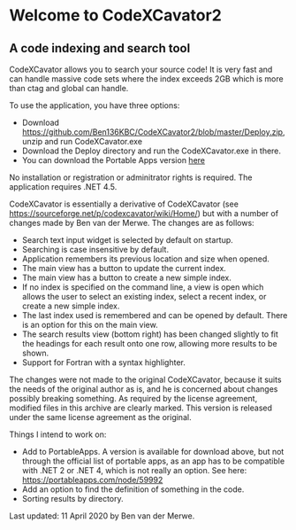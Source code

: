 # Welcome to CodeXCavator2
## A code indexing and search tool

CodeXCavator allows you to search your source code! It is very fast and can handle massive code sets where the index exceeds 2GB which is more than ctag and global can handle.

To use the application, you have three options:
- Download https://github.com/Ben136KBC/CodeXCavator2/blob/master/Deploy.zip, unzip and run CodeXCavator.exe
- Download the Deploy directory and run the CodeXCavator.exe in there.
- You can download the Portable Apps version [here](https://github.com/Ben136KBC/CodeXCavator2/blob/master/PortableAppsFiles/CodeXCavator2Portable_0.10_English.paf.exe)

No installation or registration or adminitrator rights is required. The application requires .NET 4.5.

CodeXCavator is essentially a derivative of CodeXCavator (see https://sourceforge.net/p/codexcavator/wiki/Home/) but with a number of changes made by Ben van der Merwe. The changes are as follows:

- Search text input widget is selected by default on startup.
- Searching is case insensitive by default.
- Application remembers its previous location and size when opened.
- The main view has a button to update the current index.
- The main view has a button to create a new simple index.
- If no index is specified on the command line, a view is open which allows the user to select an existing index, select a recent index, or create a new simple index.
- The last index used is remembered and can be opened by default. There is an option for this on the main view.
- The search results view (bottom right) has been changed slightly to fit the headings for each result onto one row, allowing more results to be shown.
- Support for Fortran with a syntax highlighter.

The changes were not made to the original CodeXCavator, because it suits the needs of the original author as is, and he is concerned about changes possibly breaking something. As required by the license agreement, modified files in this archive are clearly marked. This version is released under the same license agreement as the original.

Things I intend to work on:
- Add to PortableApps. A version is available for download above, but not through the official list of portable apps, as an app has to be compatible with .NET 2 or .NET 4, which is not really an option. See here: https://portableapps.com/node/59992
- Add an option to find the definition of something in the code.
- Sorting results by directory.

Last updated: 11 April 2020 by Ben van der Merwe.
